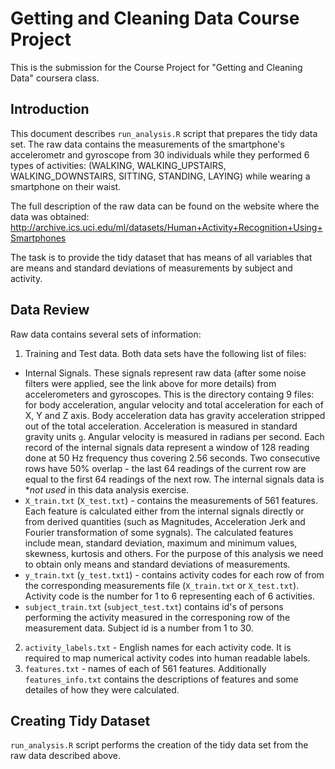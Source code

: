 Getting and Cleaning Data Course Project
===================

This is the submission for the Course Project for "Getting and Cleaning Data" coursera class.

Introduction
-------------------
This document describes `run_analysis.R` script that prepares the tidy data set. The raw data contains the measurements of the smartphone's accelerometr and gyroscope from 30 individuals while they performed 6 types of activities:  (WALKING, WALKING_UPSTAIRS, WALKING_DOWNSTAIRS, SITTING, STANDING, LAYING) while wearing a smartphone on their waist.

The full description of the raw data can be found on the website where the data was obtained:
http://archive.ics.uci.edu/ml/datasets/Human+Activity+Recognition+Using+Smartphones

The task is to provide the tidy dataset that has means of all variables that are means and standard deviations of measurements by subject and activity.

Data Review
-------------------
Raw data contains several sets of information:
 1. Training and Test data. Both data sets have the following list of files:
   - Internal Signals. These signals represent raw data (after some noise filters were applied, see the link above for more details) from accelerometers and gyroscopes. This is the directory containg 9 files: for body acceleration, angular velocity and total acceleration for each of X, Y and Z axis. Body acceleration data has gravity acceleration stripped out of the total acceleration. Acceleration is measured in standard gravity units `g`. Angular velocity is measured in radians per second. Each record of the internal signals data represent a window of 128 reading done at 50 Hz frequency thus covering 2.56 seconds. Two consecutive rows have 50% overlap - the last 64 readings of the current row are equal to the first 64 readings of the next row. The internal signals data is **not used* in this data analysis exercise.
   - `X_train.txt` (`X_test.txt`) - contains the measurements of 561 features. Each feature is calculated either from the internal signals directly or from derived quantities (such as Magnitudes, Acceleration Jerk and Fourier transformation of some sygnals). The calculated features include mean, standard deviation, maximum and minimum values, skewness, kurtosis and others. For the purpose of this analysis we need to obtain only means and standard deviations of measurements.
   - `y_train.txt` (`y_test.txt1`) - contains activity codes for each row of from the corresponding measurements file (`X_train.txt` or `X_test.txt`). Activity code is the number for 1 to 6 representing each of 6 activities.
   - `subject_train.txt` (`subject_test.txt`) contains id's of persons performing the activity measured in the corresponing row of the measurement data. Subject id is a number from 1 to 30.
 2. `activity_labels.txt` - English names for each activity code. It is required to map numerical activity codes into human readable labels.
 3. `features.txt` - names of each of 561 features. Additionally `features_info.txt` contains the descriptions of features and some detailes of how they were calculated.

Creating Tidy Dataset
-----------------------

`run_analysis.R` script performs the creation of the tidy data set from the raw data described above.